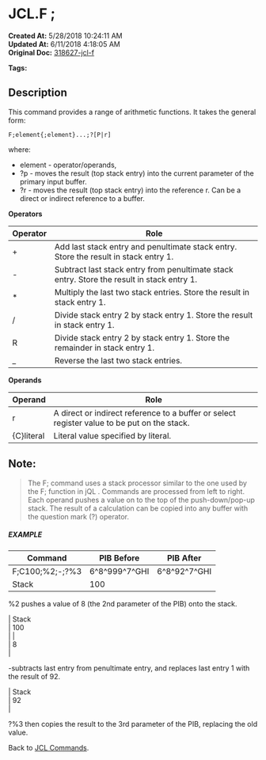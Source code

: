 # JCL.F ;

**Created At:** 5/28/2018 10:24:11 AM  
**Updated At:** 6/11/2018 4:18:05 AM  
**Original Doc:** [318627-jcl-f](https://docs.jbase.com/45792-jcl/318627-jcl-f)  

**Tags:**
<badge text='arithmetic' vertical='middle' />
<badge text='buffer' vertical='middle' />
<badge text='jcl' vertical='middle' />

## Description 

This command provides a range of arithmetic functions. It takes the general form:

```
F;element{;element}...;?[P|r]
```

where:

- element - operator/operands,
- ?p - moves the result (top stack entry) into the current parameter of the primary input buffer.
- ?r - moves the result (top stack entry) into the reference r. Can be a direct or indirect reference to a buffer.




**Operators**


| Operator<br> | Role<br> |
| --- | --- |
| +<br> | Add last stack entry and penultimate stack entry. Store the result in stack entry 1.<br> |
| -<br> | Subtract last stack entry from penultimate stack entry. Store the result in stack entry 1.<br> |
| \*<br> | Multiply the last two stack entries. Store the result in stack entry 1.<br> |
| /<br> | Divide stack entry 2 by stack entry 1. Store the result in stack entry 1.<br> |
| R<br> | Divide stack entry 2 by stack entry 1. Store the remainder in stack entry 1.<br> |
| \_<br> | Reverse the last two stack entries.<br> |




**Operands**


| Operand<br> | Role<br> |
| --- | --- |
| r<br> | A direct or indirect reference to a buffer or select register value to be put on the stack.<br> |
| {C}literal<br> | Literal value specified by literal.<br> |




## Note: 


> The F; command uses a stack processor similar to the one used by the F; function in jQL . Commands are processed from left to right. Each operand pushes a value on to the top of the push-down/pop-up stack. The result of a calculation can be copied into any buffer with the question mark (?) operator.




##### EXAMPLE


| Command<br> | PIB Before<br> | PIB After<br> |
| --- | --- | --- |
| F;C100;%2;-;?%3<br> | 6^8^999^7^GHI<br> | 6^8^92^7^GHI<br> |
| Stack<br> | 100<br> |


%2 pushes a value of 8 (the 2nd parameter of the PIB) onto the stack.


| Stack<br> | 100<br> |
| <br> | 8<br> |


-subtracts last entry from penultimate entry, and replaces last entry 1 with the result of 92.


| Stack<br> | 92<br> |


?%3 then copies the result to the 3rd parameter of the PIB, replacing the old value.



Back to [JCL Commands](./../jcl-commands).
